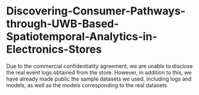 # Discovering-Consumer-Pathways-through-UWB-Based-Spatiotemporal-Analytics-in-Electronics-Stores
Due to the commercial confidentiality agreement, we are unable to disclose the real event logs obtained from the store. However, in addition to this, we have already made public the sample datasets we used, including logs and models, as well as the models corresponding to the real datasets
